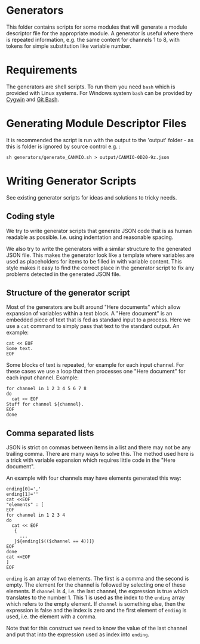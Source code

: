 
# Generators
This folder contains scripts for some modules that will generate a module descriptor file for the appropriate module.
A generator is useful where there is repeated information, e.g. the same content for channels 1 to 8, with tokens for simple substitution like variable number.

# Requirements
The generators are shell scripts.
To run them you need ```bash``` which is provided with Linux systems.
For Windows system ```bash``` can be provided by [Cygwin](https://www.cygwin.com) and [Git Bash](https://git-scm.com/).

# Generating Module Descriptor Files
It is recommended the script is run with the output to the 'output' folder - as this is folder is ignored by source control
e.g. :

```sh generators/generate_CANMIO.sh > output/CANMIO-0D20-9z.json```

# Writing Generator Scripts

See existing generator scripts for ideas and solutions to tricky needs.

## Coding style
We try to write generator scripts that generate JSON code that is as human readable as
possible.
I.e. using indentation and reasonable spacing.

We also try to write the generators with a similar structure to the generated
JSON file. 
This makes the generator look like a template where variables are used as placeholders
for items to be filled in with variable content.
This style makes it easy to find the correct place in the generator script to fix 
any problems detected in the generated JSON file.

## Structure of the generator script
Most of the generators are built around "Here documents" which allow expansion of
variables within a text block. 
A "Here document" is an embedded piece of text that is fed as standard input to
a process.
Here we use a ```cat``` command to simply pass that text to the standard output.
An example:
```
cat << EOF
Some text.
EOF
```
Some blocks of text is repeated, for example for each input channel.
For these cases we use a loop that then processes one "Here document" for each input channel.
Example:
```
for channel in 1 2 3 4 5 6 7 8
do
  cat << EOF
Stuff for channel ${channel}.
EOF
done
```

## Comma separated lists
JSON is strict on commas between items in a list and there may not be any trailing comma.
There are many ways to solve this. 
The method used here is a trick with variable expansion which requires little code
in the "Here document".

An example with four channels may have elements generated this way:
```
ending[0]=','
ending[1]=''
cat <<EOF
"elements" : [
EOF
for channel in 1 2 3 4
do 
  cat << EOF
   { 
     ...
   }${ending[$(($channel == 4))]}
EOF
done
cat <<EOF
]
EOF
```
```ending``` is an array of two elements. The first is a comma and the second is empty.
The element for the channel is followed by selecting one of these elements. 
If ```channel``` is 4, i.e. the last channel, the expression is true which translates
to the number 1. 
This 1 is used as the index to the ```ending``` array which refers to the empty element. 
If ```channel``` is something else, then the expression is false and the index is zero
and the first element of ```ending``` is used, i.e. the element with a comma.

Note that for this construct we need to know the value of the last channel and put that
into the expression used as index into ```ending```.